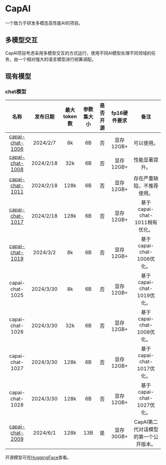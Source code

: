 # CapAI

一个致力于研发多模态高性能AI的项目。

## 多模型交互

CapAI项目考虑采用多模型交互的方式运行，使用不同AI模型处理不同领域的任务，由一个相对强大的语言模型进行统筹调配。

## 现有模型

### chat模型
|名称|发布日期|最大token数|参数集大小|是否开源|fp16硬件要求|备注|
|:--------:|:--------:|:--------:|:--------:|:--------:|:--------:|:--------:|
|[capai-chat-1006](https://huggingface.co/fwerkor/capai-chat-1006)|2024/2/7|8k|6B|否|显存12GB+|可以使用。|
|[capai-chat-1008](https://huggingface.co/fwerkor/capai-chat-1008)|2024/2/18|32k|6B|否|显存12GB+|性能显著提升。|
|[capai-chat-1011](https://huggingface.co/fwerkor/capai-chat-1011)|2024/2/18|128k|6B|否|显存12GB+|存在严重缺陷，不推荐使用。|
|[capai-chat-1017](https://huggingface.co/fwerkor/capai-chat-1017)|2024/2/18|128k|6B|否|显存12GB+|基于capai-chat-1011稍有优化。|
|[capai-chat-1019](https://huggingface.co/fwerkor/capai-chat-1019)|2024/3/2|8k|6B|否|显存12GB+|基于capai-chat-1006优化。|
|capai-chat-1025|2024/3/30|8k|6B|否|显存12GB+|基于capai-chat-1019优化。|
|capai-chat-1026|2024/3/30|32k|6B|否|显存12GB+|基于capai-chat-1008优化。|
|capai-chat-1027|2024/3/30|128k|6B|否|显存12GB+|基于capai-chat-1017优化。|
|capai-chat-1028|2024/3/30|128k|6B|否|显存12GB+|基于capai-chat-1027优化。|
|[capai-chat-2009](https://huggingface.co/fwerkor/capai-chat-2009)|2024/6/1|128k|13B|是|显存30GB+|CapAI第二代对话模型的第一个公开版本。|

开源模型可在[HuggingFace](https://huggingface.co/fwerkor)查看。



